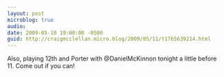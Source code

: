 ```yaml
---
layout: post
microblog: true
audio: 
date: 2009-05-10 19:00:00 -0500
guid: http://craigmcclellan.micro.blog/2009/05/11/t1765639214.html
---
```

Also, playing 12th and Porter with @DanielMcKinnon tonight a little before 11. Come out if you can!
